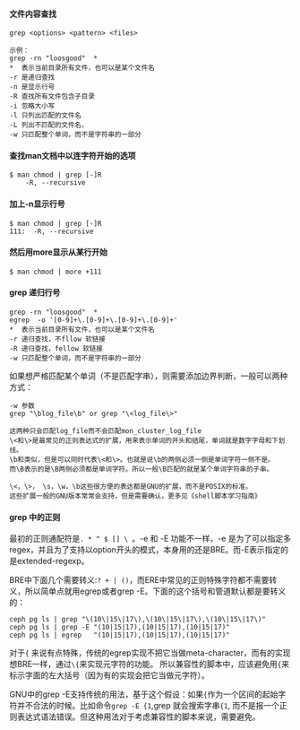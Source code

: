#### 文件内容查找  

    grep <options> <pattern> <files>  

    示例：
    grep -rn "loosgood"  * 
    *  表示当前目录所有文件，也可以是某个文件名
    -r 是递归查找
    -n 是显示行号
    -R 查找所有文件包含子目录
    -i 忽略大小写
    -l 只列出匹配的文件名
    -L 列出不匹配的文件名， 
    -w 只匹配整个单词，而不是字符串的一部分

#### 查找man文档中以连字符开始的选项

    $ man chmod | grep [-]R
        -R, --recursive
 
#### 加上-n显示行号  
    
    $ man chmod | grep [-]R
    111:  -R, --recursive

#### 然后用more显示从某行开始
    
    $ man chmod | more +111
    
    
#### grep 递归行号

    grep -rn "loosgood"  * 
    egrep  -o '[0-9]+\.[0-9]+\.[0-9]+\.[0-9]+'
    *  表示当前目录所有文件，也可以是某个文件名
    -r 递归查找，不fllow 软链接
    -R 递归查找，fellow 软链接
    -w 只匹配整个单词，而不是字符串的一部分
    
 
如果想严格匹配某个单词（不是匹配字串），则需要添加边界判断，一般可以两种方式：

    -w 参数
    grep "\blog_file\b" or grep "\<log_file\>"
    
    这两种只会匹配log_file而不会匹配mon_cluster_log_file
    \<和\>是最常见的正则表达式的扩展，用来表示单词的开头和结尾，单词就是数字字母和下划线。
    \b和类似，但是可以同时代表\<和\>。也就是说\b的两侧必须一侧是单词字符一侧不是。
    而\B表示的是\B两侧必须都是单词字符。所以一般\B匹配的就是某个单词字符串的子串。

    \<，\>， \s，\w，\b这些很方便的表达都是GNU的扩展，而不是POSIX的标准。
    这些扩展一般的GNU版本常常会支持，但是需要确认，更多见《shell脚本学习指南》


#### grep 中的正则

最初的正则通配符是`. * ^ $ [] \ `。-e 和 -E 功能不一样，-e 是为了可以指定多regex，并且为了支持以option开头的模式，本身用的还是BRE。而-E表示指定的是extended-regexp。

BRE中下面几个需要转义:`? + | ()`，而ERE中常见的正则特殊字符都不需要转义，所以简单点就用egrep或者grep -E。下面的这个括号和管道默认都是要转义的：

```
ceph pg ls | grep "\(10\|15\|17\),\(10\|15\|17\),\(10\|15\|17\)"
ceph pg ls | grep -E "(10|15|17),(10|15|17),(10|15|17)" 
ceph pg ls | egrep   "(10|15|17),(10|15|17),(10|15|17)"
```

对于`{` 来说有点特殊，传统的egrep实现不把它当做meta-character，而有的实现想BRE一样，通过`\{`来实现元字符的功能。
所以兼容性的脚本中，应该避免用`{`来标示字面的左大括号（因为有的实现会把它当做元字符）。


GNU中的grep -E支持传统的用法，基于这个假设：如果`{`作为一个区间的起始字符并不合法的时候。比如命令`grep -E {1`,grep 就会搜索字串`{1`, 而不是报一个正则表达式语法错误。但这种用法对于考虑兼容性的脚本来说，需要避免。
